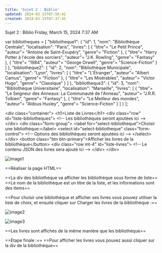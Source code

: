 ```yaml
---
title: 'Sujet 2 : Biblio'
updated: 2024-03-15T07:56:42
created: 2024-03-15T07:37:45
---
```


Sujet 2 : Biblio
Friday, March 15, 2024
7:37 AM

var bibliotheques = \[
 "bibliotheque1": {
  "id": 1,
  "nom": "Bibliothèque Centrale",
  "localisation": "Paris",
  "livres": \[
   {
    "titre"= "Le Petit Prince",
    "auteur"= "Antoine de Saint-Exupéry",
    "genre"= "Fiction"
   },
   {
    "titre"= "Harry Potter à l'école des sorciers",
    "auteur"= "J.K. Rowling",
    "genre"= "Fantasy"
   },
   {
    "titre"= "1984",
    "auteur"= "George Orwell",
    "genre"= "Science-Fiction"
   }
  \]
 },
 "bibliotheque2": {
  "id": 2,
  "nom": "Bibliothèque Municipale",
  "localisation": "Lyon",
  "livres": \[
   {
    "titre"= "L'Étranger",
    "auteur"= "Albert Camus",
    "genre"= "Fiction"
   },
   {
    "titre"= "Les Misérables",
    "auteur"= "Victor Hugo",
    "genre"= "Classique"
   }
  \]
 },
 "bibliotheque3": {
  "id": 3,
  "nom": "Bibliothèque Universitaire",
  "localisation": "Marseille",
  "livres": \[
   {
    "titre"= "Le Seigneur des Anneaux: La Communauté de l'Anneau",
    "auteur"= "J.R.R. Tolkien",
    "genre"= "Fantasy"
   },
   {
    "titre"= "Le Meilleur des mondes",
    "auteur"= "Aldous Huxley",
    "genre"= "Science-Fiction"
   }
  \]
 }
\];

\<div class="container"\>
 \<h1\>Liste de Livres\</h1\>
 \<div class="row" id="liste-bibliotheques"\>
  \<!-- Les bibliothèques seront ajoutées ici --\>
 \</div\>
 \<div class="form-group"\>
  \<label for="select-bibliotheque"\>Choisir une bibliothèque:\</label\>
  \<select id="select-bibliotheque" class="form-control"\>
   \<!-- Options des bibliothèques seront ajoutées ici --\>
  \</select\>
 \</div\>
 \<button class="btn btn-primary"\>Afficher les livres de la bibliothèque\</button\>
 \<div class="row mt-4" id="liste-livres"\>
  \<!-- Le contenu JSON des livres sera ajouté ici --\>
 \</div\>
\</div\>

![image1](resources/c17f4174ec4344968a70ce98899aeddf.png)

==Réaliser la page HTML==

==La div des bibliothèque va afficher les bibliothèque sous forme de liste==
==Le nom de la bibliothèque est un titre de la liste, et les informations sont des items==

==Pour choisir une bibliothèque et afficher ses livres vous pouvez utiliser la liste de choix, et ensuite cliquer sur Charger les livres de la bibliothèque :==

![image2](resources/3f98e206c007464e95c167cdce17ae47.png)

![image3](resources/b34ff5dc41424afc9ca204d66bc4b078.png)

==Les livres sont affichés de la même manière que les bibliothèque==

==Etape finale :==
==Pour afficher les livres vous pouvez aussi cliquer sur la div de la bibliothèque==

